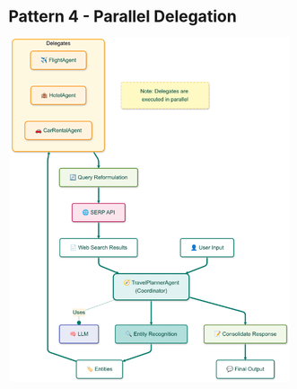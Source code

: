 # Pattern 4 - Parallel Delegation 


<p align="center">
    <img src="../../../img/framework/parallel_delegation.png" alt="Parallel Delegation" width="500"/>
</p>